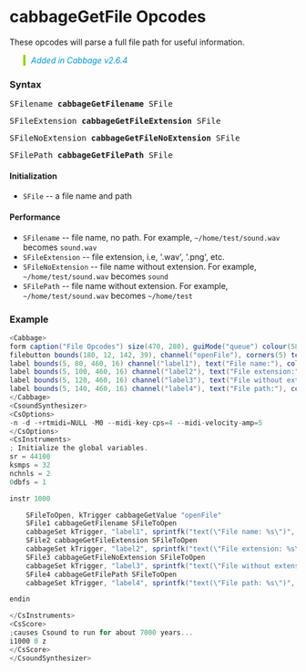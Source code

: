 # cabbageGetFile Opcodes

These opcodes will parse a full file path for useful information. 


<blockquote style="font-style:italic;border-left:10px solid #93d200;color:rgb(3, 147, 210);padding:1px;padding-left:10px;margin-top:0px;margin-bottom:1px;border-left-width:0.25rem"> Added in Cabbage v2.6.4</blockquote>

### Syntax

<pre>SFilename <b>cabbageGetFilename</b> SFile</pre>
<pre>SFileExtension <b>cabbageGetFileExtension</b> SFile</pre>
<pre>SFileNoExtension <b>cabbageGetFileNoExtension</b> SFile</pre>
<pre>SFilePath <b>cabbageGetFilePath</b> SFile</pre>


#### Initialization

* `SFile` -- a file name and path

#### Performance

* `SFilename` -- file name, no path. For example, `~/home/test/sound.wav` becomes `sound.wav`
* `SFileExtension` -- file extension, i.e, '.wav', '.png', etc. 
* `SFileNoExtension` -- file name without extension. For example, `~/home/test/sound.wav` becomes `sound`
* `SFilePath` -- file name without extension. For example, `~/home/test/sound.wav` becomes `~/home/test`


### Example

```csharp
<Cabbage>
form caption("File Opcodes") size(470, 280), guiMode("queue") colour(58, 110, 182), pluginId("MPre")
filebutton bounds(180, 12, 142, 39), channel("openFile"), corners(5) text("Open", "Open"), populate("*"), 
label bounds(5, 80, 460, 16) channel("label1"), text("File name:"), colour("white") fontColour(147, 210, 0)
label bounds(5, 100, 460, 16) channel("label2"), text("File extension:"), colour("white") fontColour(147, 210, 0)
label bounds(5, 120, 460, 16) channel("label3"), text("File without extension:"), colour("white") fontColour(147, 210, 0)
label bounds(5, 140, 460, 16) channel("label4"), text("File path:"), colour("white") fontColour(147, 210, 0)
</Cabbage>
<CsoundSynthesizer>
<CsOptions>
-n -d -+rtmidi=NULL -M0 --midi-key-cps=4 --midi-velocity-amp=5
</CsOptions>
<CsInstruments>
; Initialize the global variables. 
sr = 44100
ksmps = 32
nchnls = 2
0dbfs = 1

instr 1000

    SFileToOpen, kTrigger cabbageGetValue "openFile"
    SFile1 cabbageGetFilename SFileToOpen
    cabbageSet kTrigger, "label1", sprintfk("text(\"File name: %s\")", SFile1) 
    SFile2 cabbageGetFileExtension SFileToOpen
    cabbageSet kTrigger, "label2", sprintfk("text(\"File extension: %s\")", SFile2) 
    SFile3 cabbageGetFileNoExtension SFileToOpen
    cabbageSet kTrigger, "label3", sprintfk("text(\"File without extension: %s\")", SFile3) 
    SFile4 cabbageGetFilePath SFileToOpen
    cabbageSet kTrigger, "label4", sprintfk("text(\"File path: %s\")", SFile4) 

endin

</CsInstruments>
<CsScore>
;causes Csound to run for about 7000 years...
i1000 0 z
</CsScore>
</CsoundSynthesizer>
```
